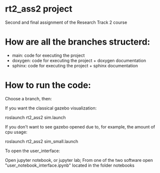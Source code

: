 # rt2_ass2 project
Second and final assignment of the Research Track 2 course

# How are all the branches structerd:

- main: code for executing the project 
- doxygen: code for executing the project + doxygen documentation
- sphinx: code for executing the project + sphinx documentation

# How to run the code:

Choose a branch, then: 

If you want the classical gazebo visualization:

  roslaunch rt2_ass2 sim.launch
 
If you don't want to see gazebo opened due to, for example, the amount of cpu usage:
 
  roslaunch rt2_ass2 sim_small.launch
 
To open the user_interface:
  
  Open jupyter notebook, or jupyter lab;
  From one of the two software open "user_notebook_interface.ipynb" located in the folder notebooks
